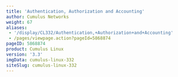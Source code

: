 ```yaml
---
title: 'Authentication, Authorization and Accounting'
author: Cumulus Networks
weight: 67
aliases:
 - '/display/CL332/Authentication,+Authorization+and+Accounting'
 - /pages/viewpage.action?pageId=5868874
pageID: 5868874
product: Cumulus Linux
version: '3.3'
imgData: cumulus-linux-332
siteSlug: cumulus-linux-332
---
```

<article id="html-search-results" class="ht-content" style="display: none;">

</article>

<footer id="ht-footer">

</footer>
